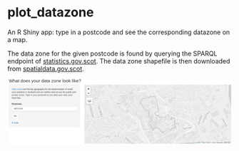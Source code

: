 # plot_datazone
An R Shiny app: type in a postcode and see the corresponding datazone on a map.

The data zone for the given postcode is found by querying the SPARQL endpoint of [statistics.gov.scot](statistics.gov.scot). The data zone shapefile is then downloaded from [spatialdata.gov.scot](spatialdata.gov.scot).

![Screenshot of the R Shiny app](Screenshot.png)